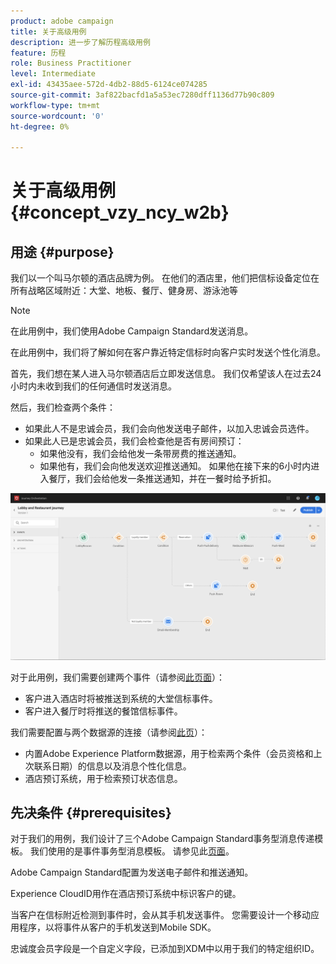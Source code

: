 ```yaml
---
product: adobe campaign
title: 关于高级用例
description: 进一步了解历程高级用例
feature: 历程
role: Business Practitioner
level: Intermediate
exl-id: 43435aee-572d-4db2-88d5-6124ce074285
source-git-commit: 3af822bacfd1a5a53ec7280dff1136d77b90c809
workflow-type: tm+mt
source-wordcount: '0'
ht-degree: 0%

---
```


# 关于高级用例{#concept_vzy_ncy_w2b}

## 用途 {#purpose}

我们以一个叫马尔顿的酒店品牌为例。 在他们的酒店里，他们把信标设备定位在所有战略区域附近：大堂、地板、餐厅、健身房、游泳池等

>[!NOTE]
>
>在此用例中，我们使用Adobe Campaign Standard发送消息。

在此用例中，我们将了解如何在客户靠近特定信标时向客户实时发送个性化消息。

首先，我们想在某人进入马尔顿酒店后立即发送信息。 我们仅希望该人在过去24小时内未收到我们的任何通信时发送消息。

然后，我们检查两个条件：

* 如果此人不是忠诚会员，我们会向他发送电子邮件，以加入忠诚会员选件。
* 如果此人已是忠诚会员，我们会检查他是否有房间预订：
   * 如果他没有，我们会给他发一条带房费的推送通知。
   * 如果他有，我们会向他发送欢迎推送通知。 如果他在接下来的6小时内进入餐厅，我们会给他发一条推送通知，并在一餐时给予折扣。

![](../assets/journeyuc2_29.png)

对于此用例，我们需要创建两个事件（请参阅[此页面](../usecase/configuring-the-events.md)）：

* 客户进入酒店时将被推送到系统的大堂信标事件。
* 客户进入餐厅时将推送的餐馆信标事件。

我们需要配置与两个数据源的连接（请参阅[此页](../usecase/configuring-the-data-sources.md)）：

* 内置Adobe Experience Platform数据源，用于检索两个条件（会员资格和上次联系日期）的信息以及消息个性化信息。
* 酒店预订系统，用于检索预订状态信息。

## 先决条件 {#prerequisites}

对于我们的用例，我们设计了三个Adobe Campaign Standard事务型消息传递模板。 我们使用的是事件事务型消息模板。 请参见此[页面](https://experienceleague.adobe.com/docs/campaign-standard/using/communication-channels/transactional-messaging/getting-started-with-transactional-msg.html)。

Adobe Campaign Standard配置为发送电子邮件和推送通知。

Experience CloudID用作在酒店预订系统中标识客户的键。

当客户在信标附近检测到事件时，会从其手机发送事件。 您需要设计一个移动应用程序，以将事件从客户的手机发送到Mobile SDK。

忠诚度会员字段是一个自定义字段，已添加到XDM中以用于我们的特定组织ID。
